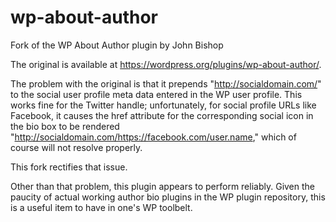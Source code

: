 # wp-about-author
Fork of the WP About Author plugin by John Bishop

The original is available at https://wordpress.org/plugins/wp-about-author/.

The problem with the original is that it prepends "http://socialdomain.com/" to the social user profile meta data entered in the WP user profile. This works fine for the Twitter handle; unfortunately, for social profile URLs like Facebook, it causes the href attribute for the corresponding social icon in the bio box to be rendered "http://socialdomain.com/https://facebook.com/user.name," which of course will not resolve properly.

This fork rectifies that issue.

Other than that problem, this plugin appears to perform reliably. Given the paucity of actual working author bio plugins in the WP plugin repository, this is a useful item to have in one's WP toolbelt.
